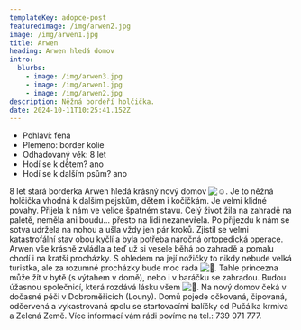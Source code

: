 ```yaml
---
templateKey: adopce-post
featuredimage: /img/arwen2.jpg
image: /img/arwen1.jpg
title: Arwen
heading: Arwen hledá domov
intro:
  blurbs:
    - image: /img/arwen3.jpg
    - image: /img/arwen1.jpg
    - image: /img/arwen2.jpg
description: Něžná bordeří holčička.
date: 2024-10-11T10:25:41.152Z
---
```



* Pohlaví: fena
* Plemeno: border kolie
* Odhadovaný věk: 8 let
* Hodí se k dětem? ano
* Hodí se k dalším psům? ano

8 let stará borderka Arwen hledá krásný nový domov ![☺️](https://static.xx.fbcdn.net/images/emoji.php/v9/t7c/2/16/263a.png). Je to něžná holčička vhodná k dalším pejskům, dětem i kočičkám. Je velmi klidné povahy. Přijela k nám ve velice špatném stavu. Celý život žila na zahradě na paletě, neměla ani boudu… přesto na lidi nezanevřela. Po příjezdu k nám se sotva udržela na nohou a ušla vždy jen pár kroků. Zjistil se velmi katastrofální stav obou kyčlí a byla potřeba náročná ortopedická operace. Arwen vše krásně zvládla a teď už si vesele běhá po zahradě a pomalu chodí i na kratší procházky. S ohledem na její nožičky to nikdy nebude velká turistka, ale za rozumné procházky bude moc ráda ![🥹](https://static.xx.fbcdn.net/images/emoji.php/v9/t12/2/16/1f979.png). Tahle princezna může žít v bytě (s výtahem v domě), nebo i v baráčku se zahradou. Budou úžasnou společnicí, která rozdává lásku všem ![🩷](https://static.xx.fbcdn.net/images/emoji.php/v9/t38/2/16/1fa77.png). Na nový domov čeká v dočasné péči v Dobroměřicích (Louny). Domů pojede očkovaná, čipovaná, odčervená a vykastrovaná spolu se startovacími balíčky od Pučálka krmiva a Zelená Země. Více informací vám rádi povíme na tel.: 739 071 777.